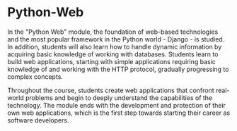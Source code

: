 # Python-Web

  In the "Python Web" module, the foundation of web-based technologies and the most popular framework in the Python world - Django - is studied. In addition, students will also learn how to handle dynamic information by acquiring basic knowledge of working with databases. Students learn to build web applications, starting with simple applications requiring basic knowledge of and working with the HTTP protocol, gradually progressing to complex concepts. 

  Throughout the course, students create web applications that confront real-world problems and begin to deeply understand the capabilities of the technology. The module ends with the development and protection of their own web applications, which is the first step towards starting their career as software developers.


